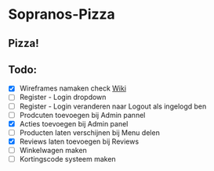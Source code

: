 # Sopranos-Pizza
Pizza!
---
## Todo:
- [x] Wireframes namaken check [Wiki](https://github.com/DutchGi0/Sopranos-Pizza/wiki/Wireframes)
- [ ] Register - Login dropdown 
- [ ] Register - Login veranderen naar Logout als ingelogd ben
- [ ] Prodcuten toevoegen bij Admin pannel
- [x] Acties toevoegen bij Admin panel
- [ ] Producten laten verschijnen bij Menu delen
- [x] Reviews laten toevoegen bij Reviews
- [ ] Winkelwagen maken
- [ ] Kortingscode systeem maken
